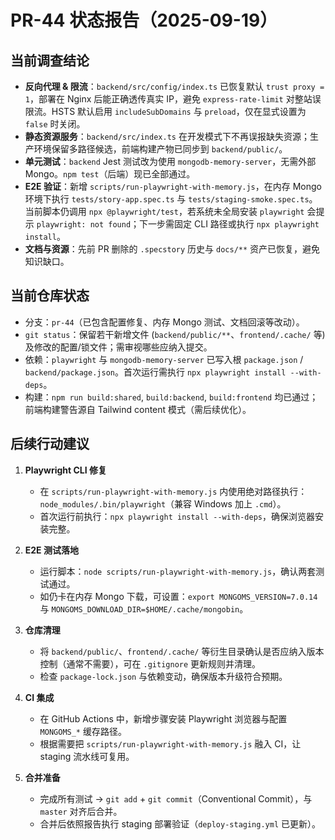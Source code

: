 # PR-44 状态报告（2025-09-19）

## 当前调查结论
- **反向代理 & 限流**：`backend/src/config/index.ts` 已恢复默认 `trust proxy = 1`，部署在 Nginx 后能正确透传真实 IP，避免 `express-rate-limit` 对整站误限流。HSTS 默认启用 `includeSubDomains` 与 `preload`，仅在显式设置为 `false` 时关闭。
- **静态资源服务**：`backend/src/index.ts` 在开发模式下不再误报缺失资源；生产环境保留多路径候选，前端构建产物已同步到 `backend/public/`。
- **单元测试**：`backend` Jest 测试改为使用 `mongodb-memory-server`，无需外部 Mongo。`npm test`（后端）现已全部通过。
- **E2E 验证**：新增 `scripts/run-playwright-with-memory.js`，在内存 Mongo 环境下执行 `tests/story-app.spec.ts` 与 `tests/staging-smoke.spec.ts`。当前脚本仍调用 `npx @playwright/test`，若系统未全局安装 `playwright` 会提示 `playwright: not found`；下一步需固定 CLI 路径或执行 `npx playwright install`。
- **文档与资源**：先前 PR 删除的 `.specstory` 历史与 `docs/**` 资产已恢复，避免知识缺口。

## 当前仓库状态
- 分支：`pr-44`（已包含配置修复、内存 Mongo 测试、文档回滚等改动）。
- `git status`：保留若干新增文件 (`backend/public/**`、`frontend/.cache/` 等) 及修改的配置/锁文件；需审视哪些应纳入提交。
- 依赖：`playwright` 与 `mongodb-memory-server` 已写入根 `package.json` / `backend/package.json`。首次运行需执行 `npx playwright install --with-deps`。
- 构建：`npm run build:shared`, `build:backend`, `build:frontend` 均已通过；前端构建警告源自 Tailwind content 模式（需后续优化）。

## 后续行动建议
1. **Playwright CLI 修复**
   - 在 `scripts/run-playwright-with-memory.js` 内使用绝对路径执行：`node_modules/.bin/playwright`（兼容 Windows 加上 `.cmd`）。
   - 首次运行前执行：`npx playwright install --with-deps`，确保浏览器安装完整。

2. **E2E 测试落地**
   - 运行脚本：`node scripts/run-playwright-with-memory.js`，确认两套测试通过。
   - 如仍卡在内存 Mongo 下载，可设置：`export MONGOMS_VERSION=7.0.14` 与 `MONGOMS_DOWNLOAD_DIR=$HOME/.cache/mongobin`。

3. **仓库清理**
   - 将 `backend/public/`、`frontend/.cache/` 等衍生目录确认是否应纳入版本控制（通常不需要），可在 `.gitignore` 更新规则并清理。
   - 检查 `package-lock.json` 与依赖变动，确保版本升级符合预期。

4. **CI 集成**
   - 在 GitHub Actions 中，新增步骤安装 Playwright 浏览器与配置 `MONGOMS_*` 缓存路径。
   - 根据需要把 `scripts/run-playwright-with-memory.js` 融入 CI，让 staging 流水线可复用。

5. **合并准备**
   - 完成所有测试 → `git add` + `git commit`（Conventional Commit），与 `master` 对齐后合并。
   - 合并后依照报告执行 staging 部署验证（`deploy-staging.yml` 已更新）。

